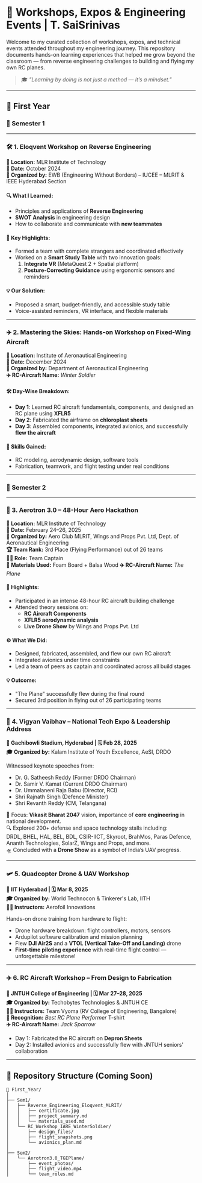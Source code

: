 # 🚀 Workshops, Expos & Engineering Events | T. SaiSrinivas

Welcome to my curated collection of workshops, expos, and technical events attended throughout my engineering journey. This repository documents hands-on learning experiences that helped me grow beyond the classroom — from reverse engineering challenges to building and flying my own RC planes.

> 🎓 *"Learning by doing is not just a method — it’s a mindset."*

---

## 📘 First Year

### 📗 Semester 1

---

### 🛠️ 1. Eloqvent Workshop on Reverse Engineering  
**📍 Location:** MLR Institute of Technology  
**📅 Date:** October 2024  
**🏢 Organized by:** EWB (Engineering Without Borders) – IUCEE – MLRIT & IEEE Hyderabad Section  

#### 🔍 What I Learned:
- Principles and applications of **Reverse Engineering**
- **SWOT Analysis** in engineering design
- How to collaborate and communicate with **new teammates**

#### 🧠 Key Highlights:
- Formed a team with complete strangers and coordinated effectively  
- Worked on a **Smart Study Table** with two innovation goals:
  1. **Integrate VR** (MetaQuest 2 + Spatial platform)
  2. **Posture-Correcting Guidance** using ergonomic sensors and reminders

#### 💡 Our Solution:
- Proposed a smart, budget-friendly, and accessible study table  
- Voice-assisted reminders, VR interface, and flexible materials

---

### ✈️ 2. Mastering the Skies: Hands-on Workshop on Fixed-Wing Aircraft  
**📍 Location:** Institute of Aeronautical Engineering  
**📅 Date:** December 2024  
**🏢 Organized by:** Department of Aeronautical Engineering  
**✈️ RC-Aircraft Name:** *Winter Soldier*

#### 🛠️ Day-Wise Breakdown:
- **Day 1**: Learned RC aircraft fundamentals, components, and designed an RC plane using **XFLR5**  
- **Day 2**: Fabricated the airframe on **chloroplast sheets**  
- **Day 3**: Assembled components, integrated avionics, and successfully **flew the aircraft**

#### 🔧 Skills Gained:
- RC modeling, aerodynamic design, software tools  
- Fabrication, teamwork, and flight testing under real conditions

---

### 📘 Semester 2

---

### 🚁 3. Aerotron 3.0 – 48-Hour Aero Hackathon  
**📍 Location:** MLR Institute of Technology  
**📅 Date:** February 24–26, 2025  
**🏢 Organized by:** Aero Club MLRIT, Wings and Props Pvt. Ltd, Dept. of Aeronautical Engineering  
**🏆 Team Rank:** 3rd Place (Flying Performance) out of 26 teams  
**👨‍✈️ Role:** Team Captain  
**🧱 Materials Used:** Foam Board + Balsa Wood
**✈️ RC-Aircraft Name:** *The Plane*

#### 🧠 Highlights:
- Participated in an intense 48-hour RC aircraft building challenge  
- Attended theory sessions on:
  - **RC Aircraft Components**
  - **XFLR5 aerodynamic analysis**
  - **Live Drone Show** by Wings and Props Pvt. Ltd

#### ⚙️ What We Did:
- Designed, fabricated, assembled, and flew our own RC aircraft  
- Integrated avionics under time constraints  
- Led a team of peers as captain and coordinated across all build stages

#### 💡 Outcome:
- "The Plane" successfully flew during the final round  
- Secured 3rd position in flying out of 26 participating teams

---

### 🎯 4. Vigyan Vaibhav – National Tech Expo & Leadership Address  
**📍 Gachibowli Stadium, Hyderabad | 🗓️ Feb 28, 2025**  
**🎓 Organized by:** Kalam Institute of Youth Excellence, AeSI, DRDO  

Witnessed keynote speeches from:
- Dr. G. Satheesh Reddy (Former DRDO Chairman)  
- Dr. Samir V. Kamat (Current DRDO Chairman)  
- Dr. Ummalaneni Raja Babu (Director, RCI)  
- Shri Rajnath Singh (Defence Minister)  
- Shri Revanth Reddy (CM, Telangana)

💬 Focus: **Vikasit Bharat 2047** vision, importance of **core engineering** in national development.  
🔍 Explored 200+ defense and space technology stalls including:  
DRDL, BHEL, HAL, BEL, BDL, CSIR-IICT, Skyroot, BrahMos, Paras Defence, Ananth Technologies, SolarZ, Wings and Props, and more.  
🛸 Concluded with a **Drone Show** as a symbol of India’s UAV progress.

---

### 🛩️ 5. Quadcopter Drone & UAV Workshop  
**📍 IIT Hyderabad | 🗓️ Mar 8, 2025**  
**🎓 Organized by:** World Technocon & Tinkerer's Lab, IITH  
**👨‍🏫 Instructors:** Aerofoil Innovations  

Hands-on drone training from hardware to flight:
- Drone hardware breakdown: flight controllers, motors, sensors  
- Ardupilot software calibration and mission planning  
- Flew **DJI Air2S** and a **VTOL (Vertical Take-Off and Landing)** drone  
- **First-time piloting experience** with real-time flight control — unforgettable milestone!

---

### ✈️ 6. RC Aircraft Workshop – From Design to Fabrication  
**📍 JNTUH College of Engineering | 🗓️ Mar 27–28, 2025**  
**🎓 Organized by:** Techobytes Technologies & JNTUH CE  
**👨‍🏫 Instructors:** Team Vyoma (RV College of Engineering, Bangalore)  
**🏅 Recognition:** *Best RC Plane Performer* T-shirt  
**✈️ RC-Aircraft Name:** *Jack Sparrow*

- Day 1: Fabricated the RC aircraft on **Depron Sheets**  
- Day 2: Installed avionics and successfully flew with JNTUH seniors' collaboration

---

## 📂 Repository Structure (Coming Soon)
```plaintext
📁 First_Year/
│
├── Sem1/
│   ├── Reverse_Engineering_Eloqvent_MLRIT/
│   │   ├── certificate.jpg
│   │   ├── project_summary.md
│   │   └── materials_used.md
│   └── RC_Workshop_IARE_WinterSoldier/
│       ├── design_files/
│       ├── flight_snapshots.png
│       └── avionics_plan.md
│
├── Sem2/
│   └── Aerotron3.0_TGEPlane/
│       ├── event_photos/
│       ├── flight_video.mp4
│       └── team_roles.md
